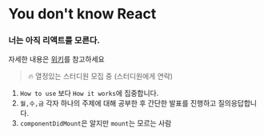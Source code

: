 # You don't know React
### 너는 아직 리액트를 모른다.

자세한 내용은 [위키](https://github.com/You-dont-know-series/React/wiki)를 참고하세요

> 🔥 열정있는 스터디원 모집 중 (스터디원에게 연락)

1. `How to use` 보다 `How it works`에 집중합니다.
2. `월,수,금` 각자 하나의 주제에 대해 공부한 후 간단한 발표를 진행하고 질의응답합니다.
3. `componentDidMount`은 알지만 `mount`는 모르는 사람
